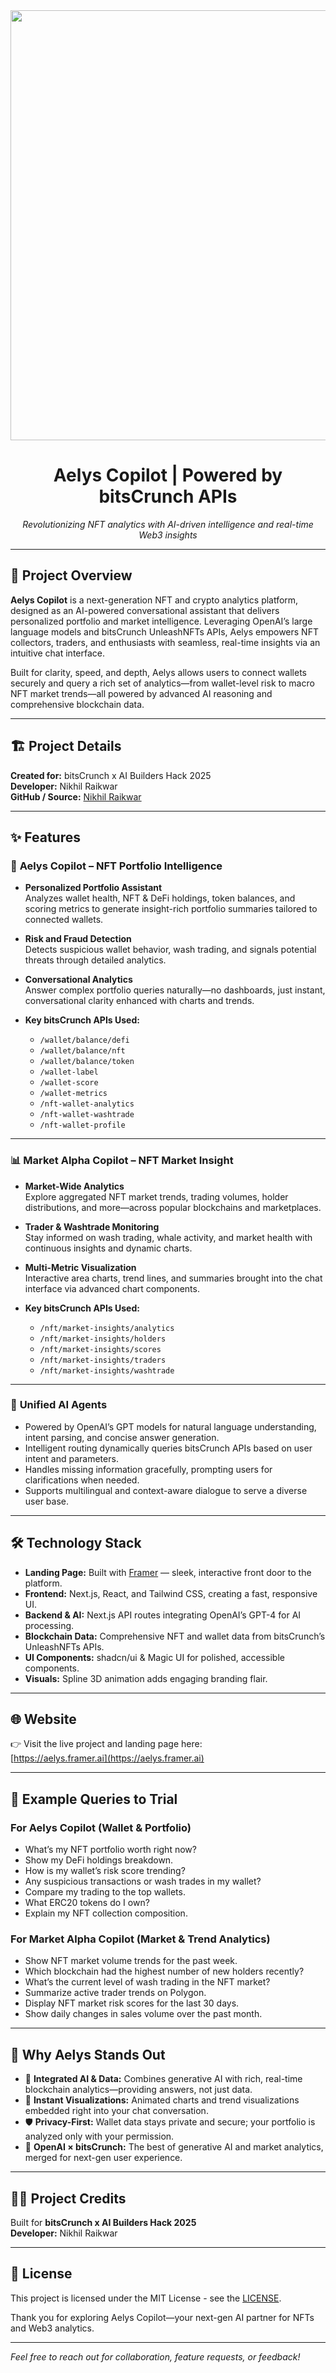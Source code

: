 <div align="center">
<img width="1529" height="688" alt="imagess" src="https://github.com/user-attachments/assets/f3cae2c5-a70d-4a67-8359-a418a50058bf" />

# **Aelys Copilot | Powered by bitsCrunch APIs**

*Revolutionizing NFT analytics with AI-driven intelligence and real-time Web3 insights*

</div>

---

## 📖 Project Overview

**Aelys Copilot** is a next-generation NFT and crypto analytics platform, designed as an AI-powered conversational assistant that delivers personalized portfolio and market intelligence. Leveraging OpenAI’s large language models and bitsCrunch UnleashNFTs APIs, Aelys empowers NFT collectors, traders, and enthusiasts with seamless, real-time insights via an intuitive chat interface.

Built for clarity, speed, and depth, Aelys allows users to connect wallets securely and query a rich set of analytics—from wallet-level risk to macro NFT market trends—all powered by advanced AI reasoning and comprehensive blockchain data.

---

## 🏗️ Project Details

**Created for:** bitsCrunch x AI Builders Hack 2025  
**Developer:** Nikhil Raikwar  
**GitHub / Source:** [Nikhil Raikwar](https://github.com/NikhilRaikwar/)

---

## ✨ Features

### 🚀 **Aelys Copilot – NFT Portfolio Intelligence**

- **Personalized Portfolio Assistant**  
  Analyzes wallet health, NFT & DeFi holdings, token balances, and scoring metrics to generate insight-rich portfolio summaries tailored to connected wallets.

- **Risk and Fraud Detection**  
  Detects suspicious wallet behavior, wash trading, and signals potential threats through detailed analytics.

- **Conversational Analytics**  
  Answer complex portfolio queries naturally—no dashboards, just instant, conversational clarity enhanced with charts and trends.

- **Key bitsCrunch APIs Used:**  
  - `/wallet/balance/defi`  
  - `/wallet/balance/nft`  
  - `/wallet/balance/token`  
  - `/wallet-label`  
  - `/wallet-score`  
  - `/wallet-metrics`  
  - `/nft-wallet-analytics`  
  - `/nft-wallet-washtrade`  
  - `/nft-wallet-profile`

---

### 📊 **Market Alpha Copilot – NFT Market Insight**

- **Market-Wide Analytics**  
  Explore aggregated NFT market trends, trading volumes, holder distributions, and more—across popular blockchains and marketplaces.

- **Trader & Washtrade Monitoring**  
  Stay informed on wash trading, whale activity, and market health with continuous insights and dynamic charts.

- **Multi-Metric Visualization**  
  Interactive area charts, trend lines, and summaries brought into the chat interface via advanced chart components.

- **Key bitsCrunch APIs Used:**  
  - `/nft/market-insights/analytics`  
  - `/nft/market-insights/holders`  
  - `/nft/market-insights/scores`  
  - `/nft/market-insights/traders`  
  - `/nft/market-insights/washtrade`

---

### 🤖 **Unified AI Agents**

- Powered by OpenAI’s GPT models for natural language understanding, intent parsing, and concise answer generation.
- Intelligent routing dynamically queries bitsCrunch APIs based on user intent and parameters.
- Handles missing information gracefully, prompting users for clarifications when needed.
- Supports multilingual and context-aware dialogue to serve a diverse user base.

---

## 🛠️ Technology Stack

- **Landing Page:** Built with [Framer](https://www.framer.com) — sleek, interactive front door to the platform.
- **Frontend:** Next.js, React, and Tailwind CSS, creating a fast, responsive UI.
- **Backend & AI:** Next.js API routes integrating OpenAI’s GPT-4 for AI processing.
- **Blockchain Data:** Comprehensive NFT and wallet data from bitsCrunch’s UnleashNFTs APIs.
- **UI Components:** shadcn/ui & Magic UI for polished, accessible components.
- **Visuals:** Spline 3D animation adds engaging branding flair.

---

## 🌐 Website

👉 Visit the live project and landing page here:  
[https://aelys.framer.ai](https://aelys.framer.ai)

---

## 💬 Example Queries to Trial

### For Aelys Copilot (Wallet & Portfolio)
- What’s my NFT portfolio worth right now?
- Show my DeFi holdings breakdown.
- How is my wallet’s risk score trending?
- Any suspicious transactions or wash trades in my wallet?
- Compare my trading to the top wallets.
- What ERC20 tokens do I own?
- Explain my NFT collection composition.

### For Market Alpha Copilot (Market & Trend Analytics)
- Show NFT market volume trends for the past week.
- Which blockchain had the highest number of new holders recently?
- What’s the current level of wash trading in the NFT market?
- Summarize active trader trends on Polygon.
- Display NFT market risk scores for the last 30 days.
- Show daily changes in sales volume over the past month.

---

## 🌟 Why Aelys Stands Out

- 🤝 **Integrated AI & Data:** Combines generative AI with rich, real-time blockchain analytics—providing answers, not just data.  
- 🔮 **Instant Visualizations:** Animated charts and trend visualizations embedded right into your chat conversation.  
- 🛡️ **Privacy-First:** Wallet data stays private and secure; your portfolio is analyzed only with your permission.  
- 🧠 **OpenAI × bitsCrunch:** The best of generative AI and market analytics, merged for next-gen user experience.

---

## 👨‍💻 Project Credits

Built for **bitsCrunch x AI Builders Hack 2025**  
**Developer:** Nikhil Raikwar  

---

## 📄 License
This project is licensed under the MIT License - see the [LICENSE](LICENSE).

Thank you for exploring Aelys Copilot—your next-gen AI partner for NFTs and Web3 analytics.

---

*Feel free to reach out for collaboration, feature requests, or feedback!*

